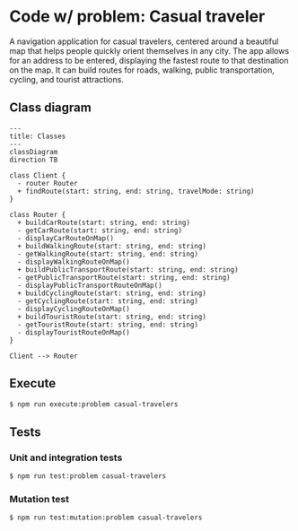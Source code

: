# Code w/ problem: Casual traveler

A navigation application for casual travelers, centered around a beautiful map that helps people quickly orient themselves in any city. The app allows for an address to be entered, displaying the fastest route to that destination on the map. It can build routes for roads, walking, public transportation, cycling, and tourist attractions.

## Class diagram

```mermaid
---
title: Classes
---
classDiagram
direction TB

class Client {
  - router Router
  + findRoute(start: string, end: string, travelMode: string)
}

class Router {
  + buildCarRoute(start: string, end: string)
  - getCarRoute(start: string, end: string)
  - displayCarRouteOnMap()
  + buildWalkingRoute(start: string, end: string)
  - getWalkingRoute(start: string, end: string)
  - displayWalkingRouteOnMap()
  + buildPublicTransportRoute(start: string, end: string)
  - getPublicTransportRoute(start: string, end: string)
  - displayPublicTransportRouteOnMap()
  + buildCyclingRoute(start: string, end: string)
  - getCyclingRoute(start: string, end: string)
  - displayCyclingRouteOnMap()
  + buildTouristRoute(start: string, end: string)
  - getTouristRoute(start: string, end: string)
  - displayTouristRouteOnMap()
}

Client --> Router

```

## Execute

```bash
$ npm run execute:problem casual-travelers
```

## Tests

### Unit and integration tests

```bash
$ npm run test:problem casual-travelers
```

### Mutation test

```bash
$ npm run test:mutation:problem casual-travelers
```
